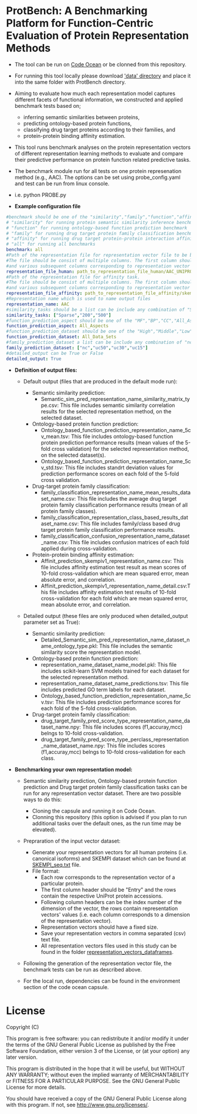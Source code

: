# ProtBench: A Benchmarking Platform for Function-Centric Evaluation of Protein Representation Methods

- The tool can be run on [Code Ocean](https://codeocean.com/capsule/858401) or be clonned from this repository.

- For running this tool locally please download ['data' directory](https://drive.google.com/drive/folders/1N2TzFVSgdt2oZECmpTtpGHvJQMvza0i6?usp=sharing) and place it into the same folder with ProtBench directory.

- Aiming to evaluate how much each representation model captures different facets of functional information, we constructed and applied benchmark tests based on;
  - inferring semantic similarities between proteins,
  - predicting ontology-based protein functions, 
  - classifying drug target proteins according to their families, and
  - protein-protein binding affinity estimation.

- This tool runs benchmark analyses on the protein representation vectors of different representation learning methods
 to evaluate and compare their predictive performance on protein function related predictive tasks.

- The benchmark module run for all tests on one protein represenation method (e.g., AAC). The options can be set using probe_config.yaml and test can be run from linux console.

 - i.e. python PROBE.py

- **Example configuration file**
```yaml
#benchmark should be one of the "similarity","family","function","affinity","all"
# "similarity" for running protein semantic similarity inference benchmark
# "function" for running ontology-based function prediction benchmark
# "family" for running drug target protein family classification benchmark
# "affinity" for running drug target protein-protein interaction affinity estimation benchmark
# "all" for running all benchmarks
benchmark: all
#Path of the representation file for representation vector file to be benchmarked "similarity","family","function" tasks.
#The file should be consist of multiple columns. The first column should be named 'ENTRY' which includes UNIPROT ID, 
#and various subsequent columns corresponding to representation vector dimensions should exist.
representation_file_human: path_to_representation_file_human/AAC_UNIPROT_HUMAN.csv
#Path of the representation file for affinity task. 
#The file should be consist of multiple columns. The first column should be named 'ENTRY' which includes UNIPROT ID, 
#and various subsequent columns corresponding to representation vector dimensions should exist.
representation_file_affinity: path_to_representation_file_affinity/skempi_AAC.csv
#Representation name which is used to name output files
representation_name: AAC
#similarity_tasks should be a list can be include any combination of "Sparse","200","500" for selecting the semantic similarity inference benchmark dataset
similarity_tasks: ["Sparse","200","500"]
#function_prediction_aspect should be one of the "MF","BP","CC","All_Aspects" for selecting the target Gene Ontology aspect/category for the protein function prediction benchmark
function_prediction_aspect: All_Aspects
#function_prediction_dataset should be one of the "High","Middle","Low","All_Data_Sets" for selecting the target size-based-split datasets for the protein function prediction benchmark
function_prediction_dataset: All_Data_Sets
#family_prediction_dataset a list can be include any combination of "nc", "uc50", "uc30", "uc15" for selecting the target identity-based-similarity datasets protein-protein interaction affinity estimation benchmark
family_prediction_dataset: ["nc","uc50","uc30","uc15"]
#detailed_output can be True or False
detailed_output: True

```

- **Definition of output files:**

  - Default output (files that are produced in the default mode run):
    - Semantic similarity prediction:
      - Semantic_sim_pred_representation_name_similarity_matrix_type.csv: This file includes semantic similarity correlation results for the selected representation method, on the selected dataset.
    - Ontology-based protein function prediction:
      - Ontology_based_function_prediction_representation_name_5cv_mean.tsv: This file includes ontology-based function protein prediction performance results (mean values of the 5-fold cross validation) for the selected representation method, on the selected dataset(s).
      - Ontology_based_function_prediction_representation_name_5cv_std.tsv: This file includes standrt deviation values for prediction performance scores on each fold of the 5-fold cross validation.
    - Drug-target protein family classification:
       - family_classification_representation_name_mean_results_dataset_name.csv: This file includes the average drug target protein family classification performance results (mean of all protein family classes).
      - family_classification_representation_class_based_results_dataset_name.csv: This file includes family/class based drug target protein family classification performance results.
      - family_classification_confusion_representation_name_dataset_name.csv: This file includes confusion matrices of each fold applied during cross-validation.
    - Protein-protein binding affinity estimation:
      - Affinit_prediction_skempiv1_representation_name.csv: This file includes affinity estimation test result as mean scores of 10-fold cross-validation which are mean squared error, mean absolute error, and correlation.
      - Affinit_prediction_skempiv1_representation_name_detail.csv:This file includes affinity estimation test results of 10-fold cross-validation for each fold which are mean squared error, mean absolute error, and correlation.

  - Detailed output (these files are only produced when detailed_output parameter set as True):
    - Semantic similarity prediction:
      - Detailed_Semantic_sim_pred_representation_name_dataset_name_ontology_type.pkl: This file includes the semantic similarity score the representation model. 
    - Ontology-based protein function prediction:
      - representation_name_dataset_name_model.pkl: This file includes scikit-learn SVM models trained for each dataset for the selected representation method.
      - representation_name_dataset_name_predictions.tsv: This file includes predicted GO term labels for each dataset.
      - Ontology_based_function_prediction_representation_name_5cv.tsv: This file includes prediction performance scores for each fold of the 5-fold cross-validation.
    - Drug-target protein family classification:
      - drug_target_family_pred_score_type_representation_name_dataset_name.npy: This file includes scores (f1,accuray,mcc) belngs to 10-fold cross-validation.
      - drug_target_family_pred_score_type_perclass_representation_name_dataset_name.npy: This file includes scores (f1,accuray,mcc) belngs to 10-fold cross-validation for each class.
  
- **Benchmarking your own representation model:**

  - Semantic similarity prediction, Ontology-based protein function prediction and Drug target protein family classification tasks can be run for any representation vector dataset. There are two possible ways to do this:
    - Cloning the capsule and running it on Code Ocean. 
    - Clonning this repository  (this option is advised if you plan to run additional tasks over the default ones, as the run time may be elevated).
  
  - Prepraration of the input vector dataset: 
    - Generate your representation vectors for all human proteins (i.e. canonical isoforms) and SKEMPI dataset which can be found at [SKEMPI_seq.txt](https://drive.google.com/file/d/1m5jssC0RMsiFT_w-Ykh629Pw_An3PInI/view?usp=sharing) file.
    - File format:
      - Each row corresponds to the representation vector of a particular protein.
      - The first column header should be "Entry" and the rows contain the respective UniProt protein accessions.
      - Following column headers can be the index number of the dimension of the vector, the rows contain representation vectors' values (i.e. each column corresponds to a dimension of the representation vector).
      - Representation vectors should have a fixed size.
      - Save your representation vectors in comma separated (csv) text file.
      - All representation vectors files used in this study can be found in the folder [representation_vectors_dataframes](https://drive.google.com/drive/u/1/folders/1B_TuRtz88Tv4R02WjliMXkbrJB5g5YXO).
  - Following the generation of the representation vector file, the benchmark tests can be run as described above.
  - For the local run, dependencies can be found in the environment section of the code ocean capsule.


# License

Copyright (C)

This program is free software: you can redistribute it and/or modify it under the terms of the GNU General Public License as published by the Free Software Foundation, either version 3 of the License, or (at your option) any later version.

This program is distributed in the hope that it will be useful, but WITHOUT ANY WARRANTY; without even the implied warranty of MERCHANTABILITY or FITNESS FOR A PARTICULAR PURPOSE. See the GNU General Public License for more details.

You should have received a copy of the GNU General Public License along with this program. If not, see http://www.gnu.org/licenses/.
